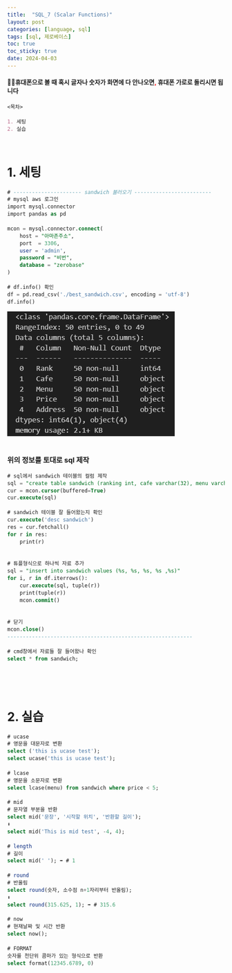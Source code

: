 ```yaml
---
title:  "SQL_7 (Scalar Functions)"
layout: post
categories: [language, sql]
tags: [sql, 제로베이스]
toc: true
toc_sticky: true
date: 2024-04-03
---
```


<!-- MathJax Script for this post only -->
<script type="text/javascript" async
  src="https://cdnjs.cloudflare.com/ajax/libs/mathjax/2.7.7/MathJax.js?config=TeX-AMS-MML_HTMLorMML">
</script>
<script type="text/x-mathjax-config">
  MathJax.Hub.Config({
    tex2jax: {
      inlineMath: [ ['$','$'], ['\\(','\\)'] ],
      displayMath: [ ['$$','$$'], ['\\[','\\]'] ],
      processEscapes: true
    }
  });
</script>

#### 🙅‍♂️휴대폰으로 볼 때 혹시 글자나 숫자가 화면에 다 안나오면<span style="color:red">**,**</span> 휴대폰 가로로 돌리시면 됩니다



```md
<목차>

1. 세팅
2. 실습
```
<br>

# 1. 세팅
```sql
# ---------------------- sandwich 불러오기 -------------------------
# mysql aws 로그인
import mysql.connector
import pandas as pd

mcon = mysql.connector.connect(
    host = "아마존주소",
    port  = 3306,
    user = 'admin',
    password = "비번",
    database = "zerobase"
)

# df.info() 확인
df = pd.read_csv('./best_sandwich.csv', encoding = 'utf-8')
df.info()
```
![Desktop View](/assets/img//language/sql/sql7/1.png)
<br><br>

### 위의  정보를 토대로 sql 제작
```sql
# sql에서 sandwich 테이블의 컬럼 제작
sql = "create table sandwich (ranking int, cafe varchar(32), menu varchar(32), price float, address varchar(32))"
cur = mcon.cursor(buffered=True)
cur.execute(sql)

# sandwich 테이블 잘 들어왔는지 확인
cur.execute('desc sandwich')
res = cur.fetchall()
for r in res:
    print(r)
    
    
# 튜플형식으로 하나씩 자료 추가
sql = "insert into sandwich values (%s, %s, %s, %s ,%s)"
for i, r in df.iterrows():
    cur.execute(sql, tuple(r))
    print(tuple(r))
    mcon.commit()
    

# 닫기
mcon.close()
------------------------------------------------------------

# cmd창에서 자료들 잘 들어왔나 확인 
select * from sandwich;
```
<br><br><br>

# 2. 실습
```sql
# ucase
# 영문을 대문자로 변환
select ('this is ucase test');
select ucase('this is ucase test');

# lcase
# 영문을 소문자로 변환
select lcase(menu) from sandwich where price < 5;

# mid
# 문자열 부분을 반환
select mid('문장', '시작할 위치', '반환할 길이');
⬇️
select mid('This is mid test', -4, 4);

# length
# 길이
select mid(' '); ➡️ # 1

# round
# 반올림
select round(숫자, 소수점 n+1자리부터 반올림);
⬇️
select round(315.625, 1); ➡️ # 315.6

# now
# 현재날짜 및 시간 반환
select now();

# FORMAT
숫자를 천단위 콤마가 있는 형식으로 반환
select format(12345.6789, 0)
```